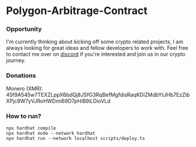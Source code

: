 # Polygon-Arbitrage-Contract

### Opportunity
I'm currently thinking about kicking off some crypto related projects, I am always looking for great ideas and fellow developers to work with. Feel free to contact me over on [discord](https://discord.gg/3SYg3M5) if you're interested and join us in our crypto journey.

### Donations
Monero (XMR): 45f9A545w7TEXZLppX6bdQj8JSfG3RqBefMgfdisRaqKDiZMdbYtJHb7EzZibXPjc8W7yVJRoHWDmi69D7pHiB9iLDioVLd

### How to run?
```
npx hardhat compile
npx hardhat node --network hardhat
npx hardhat run --network localhost scripts/deploy.ts
```
